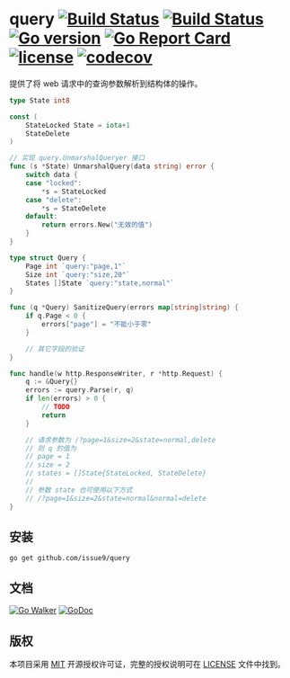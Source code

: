 query
[![Build Status](https://img.shields.io/endpoint.svg?url=https%3A%2F%2Factions-badge.atrox.dev%2Fissue9%2Fquery%2Fbadge%3Fref%3Dmaster&style=flat)](https://actions-badge.atrox.dev/issue9/query/goto?ref=master)
[![Build Status](https://travis-ci.org/issue9/query.svg?branch=master)](https://travis-ci.org/issue9/query)
[![Go version](https://img.shields.io/badge/Go-1.10-brightgreen.svg?style=flat)](https://golang.org)
[![Go Report Card](https://goreportcard.com/badge/github.com/issue9/query)](https://goreportcard.com/report/github.com/issue9/query)
[![license](https://img.shields.io/badge/license-MIT-brightgreen.svg?style=flat)](https://opensource.org/licenses/MIT)
[![codecov](https://codecov.io/gh/issue9/query/branch/master/graph/badge.svg)](https://codecov.io/gh/issue9/query)
======

提供了将 web 请求中的查询参数解析到结构体的操作。

```go
type State int8

const (
    StateLocked State = iota+1
    StateDelete
)

// 实现 query.UnmarshalQueryer 接口
func (s *State) UnmarshalQuery(data string) error {
    switch data {
    case "locked":
        *s = StateLocked
    case "delete":
        *s = StateDelete
    default:
        return errors.New("无效的值")
    }
}

type struct Query {
    Page int `query:"page,1"`
    Size int `query:"size,20"`
    States []State `query:"state,normal"`
}

func (q *Query) SanitizeQuery(errors map[string]string) {
    if q.Page < 0 {
        errors["page"] = "不能小于零"
    }

    // 其它字段的验证
}

func handle(w http.ResponseWriter, r *http.Request) {
    q := &Query{}
    errors := query.Parse(r, q)
    if len(errors) > 0 {
        // TODO
        return
    }

    // 请求参数为 /?page=1&size=2&state=normal,delete
    // 则 q 的值为
    // page = 1
    // size = 2
    // states = []State{StateLocked, StateDelete}
    //
    // 参数 state 也可使用以下方式
    // /?page=1&size=2&state=normal&normal=delete
}
```

安装
----

```shell
go get github.com/issue9/query
```

文档
----

[![Go Walker](https://gowalker.org/api/v1/badge)](http://gowalker.org/github.com/issue9/query)
[![GoDoc](https://godoc.org/github.com/issue9/query?status.svg)](https://godoc.org/github.com/issue9/query)

版权
----

本项目采用 [MIT](https://opensource.org/licenses/MIT) 开源授权许可证，完整的授权说明可在 [LICENSE](LICENSE) 文件中找到。
